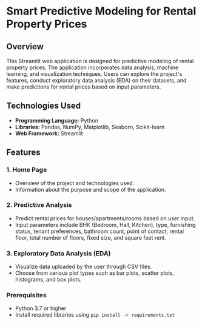 # Smart Predictive Modeling for Rental Property Prices

## Overview

This Streamlit web application is designed for predictive modeling of rental property prices. The application incorporates data analysis, machine learning, and visualization techniques. Users can explore the project's features, conduct exploratory data analysis (EDA) on their datasets, and make predictions for rental prices based on input parameters.

## Technologies Used

- **Programming Language:** Python
- **Libraries:** Pandas, NumPy, Matplotlib, Seaborn, Scikit-learn
- **Web Framework:** Streamlit

## Features

### 1. Home Page

- Overview of the project and technologies used.
- Information about the purpose and scope of the application.

### 2. Predictive Analysis

- Predict rental prices for houses/apartments/rooms based on user input.
- Input parameters include BHK (Bedroom, Hall, Kitchen), type, furnishing status, tenant preferences, bathroom count, point of contact, rental floor, total number of floors, fixed size, and square feet rent.

### 3. Exploratory Data Analysis (EDA)

- Visualize data uploaded by the user through CSV files.
- Choose from various plot types such as bar plots, scatter plots, histograms, and box plots.


### Prerequisites

- Python 3.7 or higher
- Install required libraries using `pip install -r requirements.txt`


